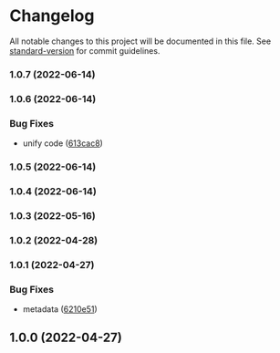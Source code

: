 # Changelog

All notable changes to this project will be documented in this file. See [standard-version](https://github.com/conventional-changelog/standard-version) for commit guidelines.

### 1.0.7 (2022-06-14)

### 1.0.6 (2022-06-14)


### Bug Fixes

* unify code ([613cac8](https://github.com/Kikobeats/url-http/commit/613cac8d86994dcd951068bfbb6b4b9f552dfa97))

### 1.0.5 (2022-06-14)

### 1.0.4 (2022-06-14)

### 1.0.3 (2022-05-16)

### 1.0.2 (2022-04-28)

### 1.0.1 (2022-04-27)


### Bug Fixes

* metadata ([6210e51](https://github.com/Kikobeats/url-http/commit/6210e51f614811154b4ddde9d0c13135b2e928c4))

## 1.0.0 (2022-04-27)
